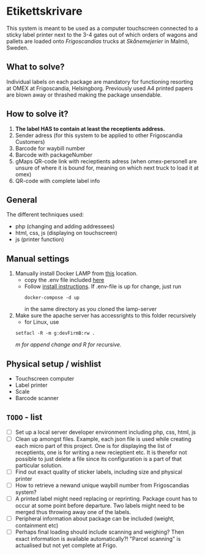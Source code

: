 # Etikettskrivare
This system is meant to be used as a computer touchscreen connected to a sticky label printer next to the 3-4 gates out of which orders of wagons and pallets are loaded onto *Frigoscandias* trucks at *Skånemejerier* in Malmö, Sweden.

## What to solve?
Individual labels on each package are mandatory for functioning resorting at OMEX at Frigoscandia, Helsingborg. Previously used A4 printed papers are blown away or thrashed making the package unsendable.

## How to solve it?  
1. **The label HAS to contain at least the receptients address.**
1. Sender adress (for this system to be applied to other Frigoscandia Customers)
1. Barcode for waybill number
1. Barcode with packageNumber
1. gMaps QR-code link with recieptients adress (when omex-personell are unsure of where it is bound for, meaning on which next truck to load it at omex)
1. QR-code with complete label info

## General
The different techniques used:
- php (changing and adding addressees)
- html, css, js (displaying on touchscreen)
- js (printer function)

## Manual settings
1. Manually install Docker LAMP from [this](https://github.com/sprintcube/docker-compose-lamp) location.
   - copy the .env file included [here](resources/conf/dockerLAMP/.env)
   - Follow [install instructions](https://github.com/sprintcube/docker-compose-lamp#installation).
     If .env-file is up for change, just run
      ```console
      docker-compose -d up
      ```
      in the same directory as you cloned the lamp-server
1. Make sure the apache server has accessrights to this folder recursively
   - for Linux, use 
   ```console
   setfacl -R -m g:devFirmB:rw .
   ```
   *m for append change and R for recursive.*

## Physical setup / wishlist
* Touchscreen computer
* Label printer
* Scale
* Barcode scanner

## `TODO` - list
- [ ] Set up a local server developer environment including php, css, html, js
- [ ] Clean up amongst files.
  Example, each json file is used while creating each micro part of this project. One is for displaying the list of receptients, one is for writing a new recieptient etc. It is therefor not possible to just delete a file since its configuration is a part of that particular solution.
- [ ] Find out exact quality of sticker labels, including size and physical printer
- [ ] How to retrieve a newand unique waybill number from Frigoscandias system?
- [ ] A printed label might need replacing or reprinting. Package count has to occur at some point before departure.
  Two labels might need to be merged thus throwing away one of the labels.
- [ ] Peripheral information about package can be included (weight, containment etc)
- [ ] Perhaps final loading should include scanning and weighing? Then exact information is available automatically?! "Parcel scanning" is actualised but not yet complete at Frigo.